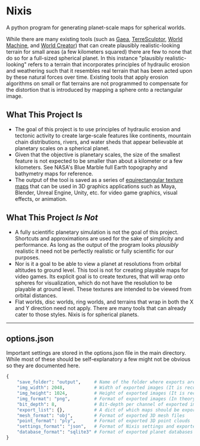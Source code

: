 # Nixis
A python program for generating planet-scale maps for spherical worlds.

While there are many existing tools (such as [Gaea](https://quadspinner.com/), [TerreSculptor](http://www.demenzunmedia.com/home/terresculptor/), [World Machine](https://www.world-machine.com/), and [World Creator](https://www.world-creator.com/)) that can create plausibly realistic-looking terrain for small areas (a few kilometers squared) there are few to none that do so for a full-sized spherical planet.  In this instance "plausibly realistic-looking" refers to a terrain that incorporates principles of hydraulic erosion and weathering such that it resembles real terrain that has been acted upon by these natural forces over time.  Existing tools that apply erosion algorithms on small or flat terrains are not programmed to compensate for the distortion that is introduced by mapping a sphere onto a rectangular image.

## What This Project Is
* The goal of this project is to use principles of hydraulic erosion and tectonic activity to create large-scale features like continents, mountain chain distributions, rivers, and water sheds that appear believable at planetary scales on a spherical planet. 
* Given that the objective is planetary scales, the size of the smallest feature is not expected to be smaller than about a kilometer or a few kilometers.  See NASA's Blue Marble full Earth topography and bathymetry maps for reference.
* The output of the tool is saved as a series of [equirectangular texture maps](https://en.wikipedia.org/wiki/Equirectangular_projection) that can be used in 3D graphics applications such as Maya, Blender, Unreal Engine, Unity, etc. for video game graphics, visual effects, or animation. 

## What This Project *Is Not*
* A fully scientific planetary simulation is not the goal of this project.  Shortcuts and approximations are used for the sake of simplicity and performance.  As long as the output of the program looks *plausibly* realistic it need not be perfectly realistic or fully scientific for our purposes.
* Nor is it a goal to be able to view a planet at resolutions from orbital altitudes to ground level.  This tool is not for creating playable maps for video games.  Its explicit goal is to create textures, that will wrap onto spheres for visualization, which do not have the resolution to be playable at ground level.  These textures are intended to be viewed from orbital distances. 
* Flat worlds, disc worlds, ring worlds, and terrains that wrap in both the X and Y direction need not apply.  There are many tools that can already cater to those styles.  Nixis is for spherical planets.

-----
## options.json
Important settings are stored in the options.json file in the main directory. While most of these should be self-explanatory a few might not be obvious so they are documented here.
```python
{
    "save_folder": "output",     # Name of the folder where exports are saved (this folder is created in the main directory)
    "img_width": 2048,           # Width of exported images (It is recommended that this be 2x the height)
    "img_height": 1024,          # Height of exported images (It is recommended that this be 0.5x the width)
    "img_format": "png",         # Format of exported images (In theory any format supported by Pillow should work)
    "bit_depth": 8,              # Bit-depth per channel of exported images
    "export_list": {},           # A dict of which maps should be exported (e.g. height, temperature, biome, etc.)
    "mesh_format": "obj",        # Format of exported 3D mesh files
    "point_format": "ply",       # Format of exported 3D point clouds
    "settings_format": "json",   # Format of Nixis settings and exported world seeds
    "database_format": "sqlite3" # Format of exported planet databases
}
```
